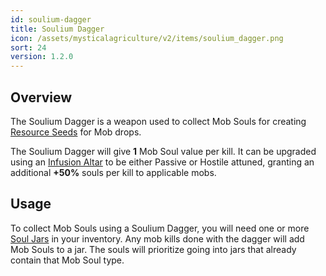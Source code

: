 ```yaml
---
id: soulium-dagger
title: Soulium Dagger
icon: /assets/mysticalagriculture/v2/items/soulium_dagger.png
sort: 24
version: 1.2.0
---
```


## Overview

The Soulium Dagger is a weapon used to collect Mob Souls for creating [Resource Seeds](resource-seeds.md) for Mob drops. 

The Soulium Dagger will give **1** Mob Soul value per kill. It can be upgraded using an [Infusion Altar](../blocks/infusion-altar.md) to be either Passive or Hostile attuned, granting an additional **+50%** souls per kill to applicable mobs.

## Usage

To collect Mob Souls using a Soulium Dagger, you will need one or more [Soul Jars](soul-jar.md) in your inventory. Any mob kills done with the dagger will add Mob Souls to a jar. The souls will prioritize going into jars that already contain that Mob Soul type.
